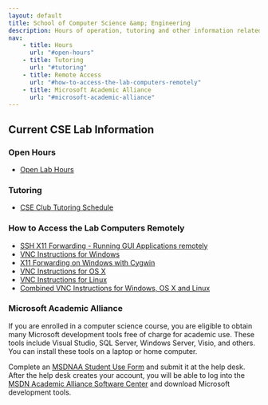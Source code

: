 ```yaml
---
layout: default
title: School of Computer Science &amp; Engineering
description: Hours of operation, tutoring and other information related to working in the CSE labs.
nav:
    - title: Hours
      url: "#open-hours"
    - title: Tutoring
      url: "#tutoring"
    - title: Remote Access
      url: "#how-to-access-the-lab-computers-remotely"
    - title: Microsoft Academic Alliance
      url: "#microsoft-academic-alliance"
---
```


## Current CSE __Lab Information__

###  Open Hours

- [Open Lab Hours](../labs.pdf)

### Tutoring

- [CSE Club Tutoring Schedule](http://cse-club.com/#tutoring)

### How to Access the Lab Computers Remotely

- [SSH X11 Forwarding - Running GUI Applications remotely](SSHX11ForwardingTutorial.pdf)
- [VNC Instructions for Windows](VNC-windows.pdf)
- [X11 Forwarding on Windows with Cygwin](X11ForwardingOnWindowsUsingCygwin.pdf)
- [VNC Instructions for OS X](VNC-osx.pdf)
- [VNC Instructions for Linux](VNC-linux.pdf)
- [Combined VNC Instructions for Windows, OS X and Linux](VNC-combined.pdf)

### Microsoft Academic Alliance

If you are enrolled in a computer science course, you are eligible to obtain many
Microsoft development tools free of charge for academic use. These tools include
Visual Studio, SQL Server, Windows Server, Visio, and others. You can install these tools
on a laptop or home computer.

Complete an [MSDNAA Student Use Form][msdnaa-form] and submit it at the help desk. After the
help desk creates your account, you will be able to log into the
[MSDN Academic Alliance Software Center][msdnaa-site] and download Microsoft development tools.

[msdnaa-form]: ../labs/MSDNAAStudentUse.pdf
[msdnaa-site]: http://e5.onthehub.com/WebStore/Welcome.aspx?ws=bcb96e9c-ef9b-e011-969d-0030487d8897

